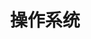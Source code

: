---
title: 操作系统
description: A description of this category
image: "操作系统.svg"

# Badge style
style:
    background: "#92C7CF"
    color: "#fff"
---